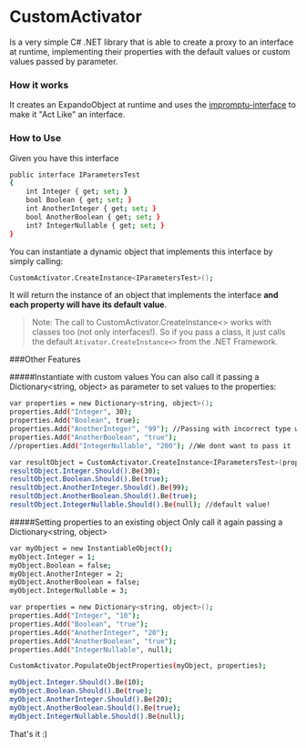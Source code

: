 # CustomActivator 
Is a very simple C# .NET library that is able to create a proxy to an interface at runtime, implementing their properties with the default values or custom values passed by parameter. 

### How it works
It creates an ExpandoObject at runtime and uses the [impromptu-interface] to make it "Act Like" an interface. 

### How to Use
Given you have this interface
```sh
public interface IParametersTest
{
    int Integer { get; set; }
    bool Boolean { get; set; }
    int AnotherInteger { get; set; }
    bool AnotherBoolean { get; set; }
    int? IntegerNullable { get; set; }
}
```
You can instantiate a dynamic object that implements this interface by simply calling: 
```sh
CustomActivator.CreateInstance<IParametersTest>();
```
It will return the instance of an object that implements the interface **and each property will have its default value**.

> Note: The call to CustomActivator.CreateInstance<> works with classes too (not only interfaces!). So if you pass a class, it just calls the default `Ativator.CreateInstance<>` from the .NET Framework.

###Other Features

#####Instantiate with custom values
You can also call it passing a Dictionary<string, object> as parameter to set values to the properties:
```sh
var properties = new Dictionary<string, object>();
properties.Add("Integer", 30);
properties.Add("Boolean", true);
properties.Add("AnotherInteger", "99"); //Passing with incorrect type works to ;D
properties.Add("AnotherBoolean", "true");
//properties.Add("IntegerNullable", "200"); //We dont want to pass it

var resultObject = CustomActivator.CreateInstance<IParametersTest>(properties);
resultObject.Integer.Should().Be(30);
resultObject.Boolean.Should().Be(true);
resultObject.AnotherInteger.Should().Be(99);
resultObject.AnotherBoolean.Should().Be(true);
resultObject.IntegerNullable.Should().Be(null); //default value!
```

#####Setting properties to an existing object
Only call it again passing a Dictionary<string, object> 
```sh
var myObject = new InstantiableObject();
myObject.Integer = 1;
myObject.Boolean = false;
myObject.AnotherInteger = 2;
myObject.AnotherBoolean = false;
myObject.IntegerNullable = 3;

var properties = new Dictionary<string, object>();
properties.Add("Integer", "10");
properties.Add("Boolean", "true");
properties.Add("AnotherInteger", "20");
properties.Add("AnotherBoolean", "true");
properties.Add("IntegerNullable", null);

CustomActivator.PopulateObjectProperties(myObject, properties);

myObject.Integer.Should().Be(10);
myObject.Boolean.Should().Be(true);
myObject.AnotherInteger.Should().Be(20);
myObject.AnotherBoolean.Should().Be(true);
myObject.IntegerNullable.Should().Be(null);
```


 [impromptu-interface]:https://github.com/ekonbenefits/impromptu-interface

 That's it :)
